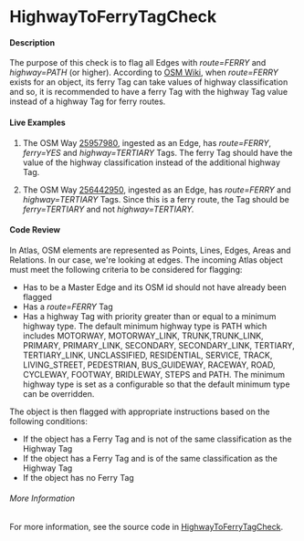# HighwayToFerryTagCheck

#### Description

The purpose of this check is to flag all Edges with *route=FERRY* and *highway=PATH* (or higher). 
According to [OSM Wiki](https://wiki.openstreetmap.org/wiki/Key:ferry), when *route=FERRY* exists for an object, 
its ferry Tag can take values of highway classification and so, it is recommended to have a ferry Tag
with the highway Tag value instead of a highway Tag for ferry routes.

#### Live Examples

1) The OSM Way [25957980](https://www.openstreetmap.org/way/25957980), ingested as an Edge, 
has *route=FERRY*, *ferry=YES* and *highway=TERTIARY* Tags. The ferry Tag should have the value of 
the highway classification instead of the additional highway Tag.

2) The OSM Way [256442950](https://www.openstreetmap.org/way/256442950), ingested as an Edge, 
has *route=FERRY* and *highway=TERTIARY* Tags. Since this is a ferry route, the Tag should be 
*ferry=TERTIARY* and not *highway=TERTIARY.*

#### Code Review

In Atlas, OSM elements are represented as Points, Lines, Edges, Areas and Relations. In our case, we're
looking at edges. 
The incoming Atlas object must meet the following criteria to be considered for flagging:
* Has to be a Master Edge and its OSM id should not have already been flagged
* Has a *route=FERRY* Tag
* Has a highway Tag  with priority greater than or equal to a minimum highway type. The default 
minimum highway type is PATH which includes MOTORWAY, MOTORWAY_LINK, TRUNK,TRUNK_LINK, PRIMARY, 
PRIMARY_LINK, SECONDARY, SECONDARY_LINK, TERTIARY, TERTIARY_LINK, UNCLASSIFIED, RESIDENTIAL, 
SERVICE, TRACK, LIVING_STREET, PEDESTRIAN, BUS_GUIDEWAY, RACEWAY, ROAD, CYCLEWAY, FOOTWAY, 
BRIDLEWAY, STEPS and PATH. 
The minimum highway type is set as a configurable so that the default minimum type can be overridden.

The object is then flagged with appropriate instructions based on the following conditions:
* If the object has a Ferry Tag and is not of the same classification as the Highway Tag
* If the object has a Ferry Tag and is of the same classification as the Highway Tag
* If the object has no Ferry Tag


###### More Information
For more information, see the source code in 
[HighwayToFerryTagCheck](../../src/main/java/org/openstreetmap/atlas/checks/validation/tag/HighwayToFerryTagCheck.java).


